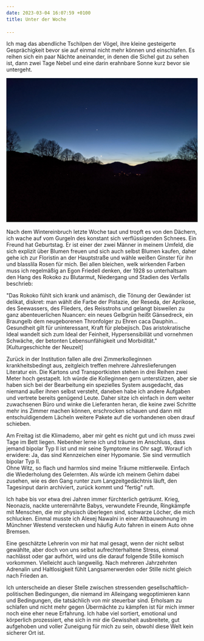 ```yaml
---
date: 2023-03-04 16:07:59 +0100
title: Unter der Woche

---
```

Ich mag das abendliche Tschilpen der Vögel, ihre kleine gesteigerte Gesprächigkeit bevor sie auf einmal nicht mehr können und einschlafen. Es reihen sich ein paar Nächte aneinander, in denen die Sichel gut zu sehen ist, dann zwei Tage Nebel und eine darin erahnbare Sonne kurz bevor sie untergeht. 

![](/uploads/nacht-1.jpg)

Nach dem Wintereinbruch letzte Woche taut und tropft es von den Dächern, ich wache auf vom Gurgeln des konstant sich verflüssigenden Schnees. Ein Freund hat Geburtstag. Er ist einer der zwei Männer in meinem Umfeld, die sich explizit über Blumen freuen und sich auch selbst Blumen kaufen, daher gehe ich zur Floristin an der Hauptstraße und wähle weißen Ginster für ihn und blasslila Rosen für mich. Bei allen bleichen, welk wirkenden Farben muss ich regelmäßig an Egon Friedell denken, der 1928 so unterhaltsam den Hang des Rokoko zu Blutarmut, Niedergang und Stadien des Verfalls beschrieb:

"Das Rokoko fühlt sich krank und anämisch, die Tönung der Gewänder ist delikat, diskret: man wählt die Farbe der Pistazie, der Reseda, der Aprikose, des Seewassers, des Flieders, des Reisstrohs und gelangt bisweilen zu ganz abenteuerlichen Nuancen: ein neues Gelbgrün heißt Gänsedreck, ein Braungelb dem neugeborenen Thronfolger zu Ehren caca Dauphin... Gesundheit gilt für uninteressant, Kraft für plebejisch. Das aristokratische Ideal wandelt sich zum Ideal der Feinheit, Hypersensibiliät und vornehmen Schwäche, der betonten Lebensunfähigkeit und Morbidität."  \[Kulturgeschichte der Neuzeit\]

Zurück in der Institution fallen alle drei Zimmerkolleginnen krankheitsbedingt aus, zeitgleich treffen mehrere Jahreslieferungen Literatur ein. Die Kartons und Transportkisten stehen in drei Reihen zwei Meter hoch gestapelt. Ich würde die Kolleginnen gern unterstützen, aber sie haben sich bei der Bearbeitung ein spezielles System ausgedacht, das niemand außer ihnen selbst versteht, daneben habe ich andere Aufgaben und vertrete bereits genügend Leute. Daher sitze ich einfach in dem weiter zuwachsenen Büro und winke die Lieferanten heran, die keine zwei Schritte mehr ins Zimmer machen können, erschrocken schauen und dann mit entschuldigendem Lächeln weitere Pakete auf die vorhandenen oben drauf schieben.

Am Freitag ist die Klimademo, aber mir geht es nicht gut und ich muss zwei Tage im Bett liegen. Nebenher lerne ich und träume im Anschluss, dass jemand bipolar Typ II ist und mir seine Symptome ins Ohr sagt. Worauf ich erwidere: Ja, das sind Kennzeichen einer Hypomanie. Sie sind vermutlich bipolar Typ II.  
Ohne Witz, so flach und harmlos sind meine Träume mittlerweile. Einfach die Wiederholung des Gelernten. Als würde ich meinem Gehirn dabei zusehen, wie es den Gang runter zum Langzeitgedächtnis läuft, den Tagesinput darin archiviert, zurück kommt und "fertig" ruft.

Ich habe bis vor etwa drei Jahren immer fürchterlich geträumt. Krieg, Neonazis, nackte unterernährte Babys, verwundete Freunde, Ringkämpfe mit Menschen, die mir physisch überlegen sind, schwarze Löcher, die mich schlucken. Einmal musste ich Alexej Nawalni in einer Altbauwohnung im Münchner Westend verstecken und häufig Auto fahren in einem Auto ohne Bremsen.

Eine geschätzte Lehrerin von mir hat mal gesagt, wenn der nicht selbst gewählte, aber doch von uns selbst aufrechterhaltene Stress, einmal nachlässt oder gar aufhört, wird uns die darauf folgende Stille komisch vorkommen. Vielleicht auch langweilig. Nach mehreren Jahrzehnten Adrenalin und Haltlosigkeit fühlt Langsamerwerden oder Stille nicht gleich nach Frieden an.

Ich unterscheide an dieser Stelle zwischen stressenden gesellschaftlich-politischen Bedingungen, die niemand im Alleingang wegoptimieren kann und Bedingungen, die tatsächlich von mir steuerbar sind. Erholsam zu schlafen und nicht mehr gegen Übermächte zu kämpfen ist für mich immer noch eine eher neue Erfahrung. Ich habe viel sortiert, emotional und körperlich prozessiert, ehe sich in mir die Gewissheit ausbreitete, gut aufgehoben und voller Zuneigung für mich zu sein, obwohl diese Welt kein sicherer Ort ist.